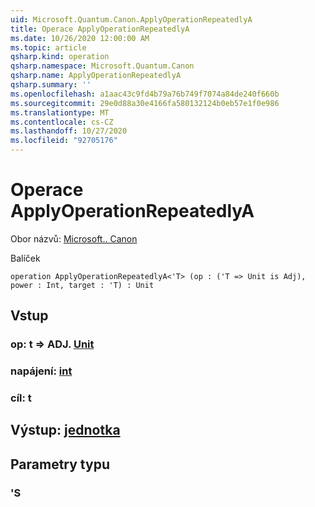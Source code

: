```yaml
---
uid: Microsoft.Quantum.Canon.ApplyOperationRepeatedlyA
title: Operace ApplyOperationRepeatedlyA
ms.date: 10/26/2020 12:00:00 AM
ms.topic: article
qsharp.kind: operation
qsharp.namespace: Microsoft.Quantum.Canon
qsharp.name: ApplyOperationRepeatedlyA
qsharp.summary: ''
ms.openlocfilehash: a1aac43c9fd4b79a76b749f7074a84de240f660b
ms.sourcegitcommit: 29e0d88a30e4166fa580132124b0eb57e1f0e986
ms.translationtype: MT
ms.contentlocale: cs-CZ
ms.lasthandoff: 10/27/2020
ms.locfileid: "92705176"
---
```

# <a name="applyoperationrepeatedlya-operation"></a>Operace ApplyOperationRepeatedlyA

Obor názvů: [Microsoft.. Canon](xref:Microsoft.Quantum.Canon)

Balíček [](https://nuget.org/packages/)




```qsharp
operation ApplyOperationRepeatedlyA<'T> (op : ('T => Unit is Adj), power : Int, target : 'T) : Unit
```


## <a name="input"></a>Vstup

### <a name="op--t--unit-adj"></a>op: t => ADJ. [Unit](xref:microsoft.quantum.lang-ref.unit)




### <a name="power--int"></a>napájení: [int](xref:microsoft.quantum.lang-ref.int)




### <a name="target--t"></a>cíl: t





## <a name="output--unit"></a>Výstup: [jednotka](xref:microsoft.quantum.lang-ref.unit)



## <a name="type-parameters"></a>Parametry typu

### <a name="t"></a>'S

